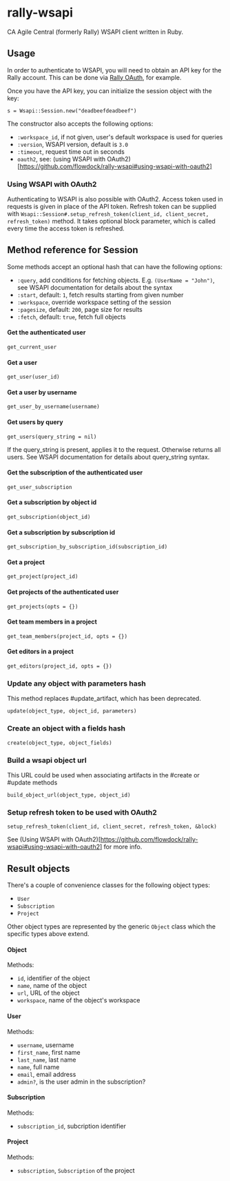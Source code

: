 # rally-wsapi

CA Agile Central (formerly Rally) WSAPI client written in Ruby.

## Usage

In order to authenticate to WSAPI, you will need to obtain an API key for the Rally account. This can be done via [Rally OAuth](https://github.com/RallySoftware/rally-oauth-examples), for example.

Once you have the API key, you can initialize the session object with the key:
```
s = Wsapi::Session.new("deadbeefdeadbeef")
```

The constructor also accepts the following options:
  * `:workspace_id`, if not given, user's default workspace is used for queries
  * `:version`, WSAPI version, default is `3.0`
  * `:timeout`, request time out in seconds
  * `oauth2`, see: (using WSAPI with OAuth2)[https://github.com/flowdock/rally-wsapi#using-wsapi-with-oauth2]

### Using WSAPI with OAuth2

Authenticating to WSAPI is also possible with OAuth2. Access token used in
requests is given in place of the API token. Refresh token can be supplied with
`Wsapi::Session#.setup_refresh_token(client_id, client_secret, refresh_token)`
method. It takes optional block parameter, which is called every time the
access token is refreshed.

## Method reference for Session

Some methods accept an optional hash that can have the following options:
 * `:query`, add conditions for fetching objects. E.g. `(UserName = "John")`, see WSAPI documentation for details about the syntax
 * `:start`, default: `1`, fetch results starting from given number
 * `:workspace`, override workspace setting of the session
 * `:pagesize`, default: `200`, page size for results
 * `:fetch`, default: `true`, fetch full objects

#### Get the authenticated user
```
get_current_user
```

#### Get a user
```
get_user(user_id)
```

#### Get a user by username
```
get_user_by_username(username)
```

#### Get users by query
```
get_users(query_string = nil)
```
If the query_string is present, applies it to the request. Otherwise returns all users. See WSAPI documentation for details about query_string syntax.

#### Get the subscription of the authenticated user
```
get_user_subscription
```

#### Get a subscription by object id
```
get_subscription(object_id)
```

#### Get a subscription by subscription id
```
get_subscription_by_subscription_id(subscription_id)
```

#### Get a project
```
get_project(project_id)
```

#### Get projects of the authenticated user
```
get_projects(opts = {})
```

#### Get team members in a project
```
get_team_members(project_id, opts = {})
```

#### Get editors in a project
```
get_editors(project_id, opts = {})
```

### Update any object with parameters hash
This method replaces #update_artifact, which has been deprecated.
```
update(object_type, object_id, parameters)
```

### Create an object with a fields hash
```
create(object_type, object_fields)
```

### Build a wsapi object url
This URL could be used when associating artifacts in the #create or #update methods
```
build_object_url(object_type, object_id)
```

### Setup refresh token to be used with OAuth2
```
setup_refresh_token(client_id, client_secret, refresh_token, &block)
```

See (Using WSAPI with OAuth2)[https://github.com/flowdock/rally-wsapi#using-wsapi-with-oauth2] for more info.

## Result objects

There's a couple of convenience classes for the following object types:

 * `User`
 * `Subscription`
 * `Project`

 Other object types are represented by the generic `Object` class which the specific types above extend.

#### Object

Methods:
  * `id`, identifier of the object
  * `name`, name of the object
  * `url`, URL of the object
  * `workspace`, name of the object's workspace


#### User

Methods:
  * `username`, username
  * `first_name`, first name
  * `last_name`, last name
  * `name`, full name
  * `email`, email address
  * `admin?`, is the user admin in the subscription?

#### Subscription

Methods:
  * `subscription_id`, subcription identifier

#### Project

Methods:
  * `subscription`, `Subscription` of the project

